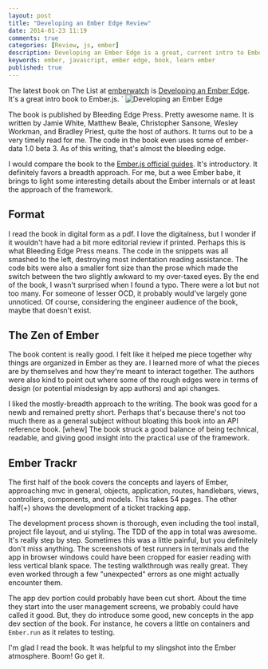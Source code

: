 ```yaml
---
layout: post
title: "Developing an Ember Edge Review"
date: 2014-01-23 11:19
comments: true
categories: [Review, js, ember]
description: Developing an Ember Edge is a great, current intro to Ember.js book.  Go! Go away.  Read some books.
keywords: ember, javascript, ember edge, book, learn ember
published: true
---
```


The latest book on The List at [emberwatch](http://emberwatch.com/books) is [Developing an Ember Edge](http://bleedingedgepress.com/our-books/developing-an-ember-edge/).  It's a great intro book to Ember.js.
`
![Developing an Ember Edge](http://i.imgur.com/85v8PQP.png)

<!--more-->

The book is published by Bleeding Edge Press.  Pretty awesome name.  It is written by Jamie White, Matthew Beale, Christopher Sansone, Wesley Workman, and Bradley Priest, quite the host of authors.  It turns out to be a very timely read for me.  The code in the book even uses some of ember-data 1.0 beta 3.  As of this writing, that's almost the bleeding edge.

I would compare the book to the [Ember.js official guides](http://emberjs.com/guides/).  It's introductory.  It definitely favors a breadth approach.  For me, but a wee Ember babe, it brings to light some interesting details about the Ember internals or at least the approach of the framework.

## Format

I read the book in digital form as a pdf.  I love the digitalness, but I wonder if it wouldn't have had a bit more editorial review if printed.  Perhaps this is what Bleeding Edge Press means.  The code in the snippets was all smashed to the left, destroying most indentation reading assistance.  The code bits were also a smaller font size than the prose which made the switch between the two slightly awkward to my over-taxed eyes.  By the end of the book, I wasn't surprised when I found a typo.  There were a lot but not too many.  For someone of lesser OCD, it probably would've largely gone unnoticed.  Of course, considering the engineer audience of the book, maybe that doesn't exist.

## The Zen of Ember

The book content is really good.  I felt like it helped me piece together why things are organized in Ember as they are.  I learned more of what the pieces are by themselves and how they're meant to interact together.  The authors were also kind to point out where some of the rough edges were in terms of design (or potential misdesign by app authors) and api changes.

I liked the mostly-breadth approach to the writing.  The book was good for a newb and remained pretty short.  Perhaps that's because there's not too much there as a general subject without bloating this book into an API reference book. [whew]  The book struck a good balance of being technical, readable, and giving good insight into the practical use of the framework.

## Ember Trackr

The first half of the book covers the concepts and layers of Ember, approaching mvc in general, objects, application, routes, handlebars, views, controllers, components, and models.  This takes 54 pages.  The other half(+) shows the development of a ticket tracking app.

The development process shown is thorough, even including the tool install, project file layout, and ui styling.  The TDD of the app in total was awesome.  It's really step by step.  Sometimes this was a little painful, but you definitely don't miss anything.  The screenshots of test runners in terminals and the app in browser windows could have been cropped for easier reading with less vertical blank space.  The testing walkthrough was really great.  They even worked through a few "unexpected" errors as one might actually encounter them.

The app dev portion could probably have been cut short.  About the time they start into the user management screens, we probably could have called it good.  But, they do introduce some good, new concepts in the app dev section of the book.  For instance, he covers a little on containers and `Ember.run` as it relates to testing.

I'm glad I read the book.  It was helpful to my slingshot into the Ember atmosphere.  Boom!  Go get it.
